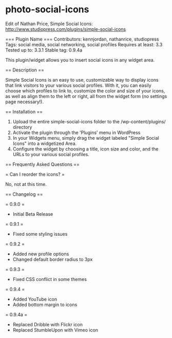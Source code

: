 photo-social-icons
==================

Edit of Nathan Price, Simple Social Icons: http://www.studiopress.com/plugins/simple-social-icons


=== Plugin Name ===
Contributors: kennjordan, nathanrice, studiopress
Tags: social media, social networking, social profiles
Requires at least: 3.3
Tested up to: 3.3.1
Stable tag: 0.9.4a

This plugin/widget allows you to insert social icons in any widget area.

== Description ==

Simple Social Icons is an easy to use, customizable way to display icons that link visitors to your various social profiles. With it, you can easily choose which profiles to link to, customize the color and size of your icons, as well as align them to the left or right, all from the widget form (no settings page necessary!).

== Installation ==

1. Upload the entire simple-social-icons folder to the /wp-content/plugins/ directory
1. Activate the plugin through the 'Plugins' menu in WordPress
1. In your Widgets menu, simply drag the widget labeled "Simple Social Icons" into a widgetized Area.
1. Configure the widget by choosing a title, icon size and color, and the URLs to your various social profiles.

== Frequently Asked Questions ==

= Can I reorder the icons? =

No, not at this time.

== Changelog ==

= 0.9.0 =
* Initial Beta Release

= 0.9.1 =
* Fixed some styling issues

= 0.9.2 =
* Added new profile options
* Changed default border radius to 3px

= 0.9.3 =
* Fixed CSS conflict in some themes

= 0.9.4 =
* Added YouTube icon
* Added bottom margin to icons

= 0.9.4a =
* Replaced Dribble with Flickr icon
* Replaced StumbleUpon with Vimeo icon
